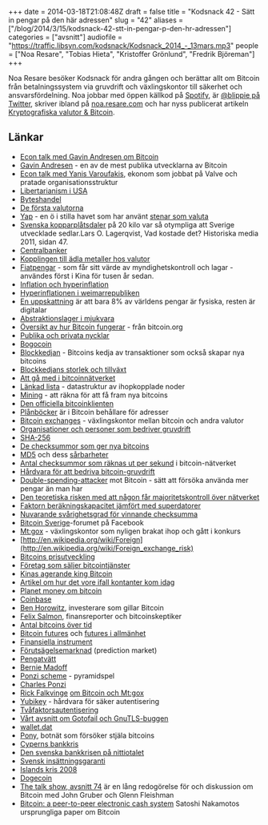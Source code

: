 +++
date = 2014-03-18T21:08:48Z
draft = false
title = "Kodsnack 42 - Sätt in pengar på den här adressen"
slug = "42"
aliases = ["/blog/2014/3/15/kodsnack-42-stt-in-pengar-p-den-hr-adressen"]
categories = ["avsnitt"]
audiofile = "https://traffic.libsyn.com/kodsnack/Kodsnack_2014_-_13mars.mp3"
people = ["Noa Resare", "Tobias Hieta", "Kristoffer Grönlund", "Fredrik Björeman"]
+++

Noa Resare besöker Kodsnack för andra gången och berättar allt om Bitcoin från betalningssystem via gruvdrift och växlingskontor till säkerhet och ansvarsfördelning.
Noa jobbar med öppen källkod på [Spotify](http://www.spotify.se), är [@blippie på Twitter](https://www.twitter.com/blippie), skriver ibland på [noa.resare.com](http://noa.resare.com) och har nyss publicerat artikeln [Kryptografiska valutor &amp; Bitcoin](http://kryptera.se/kryptografiska-valutor-bitcoin/).

## Länkar ##

* [Econ talk med Gavin Andresen om Bitcoin](http://www.econtalk.org/archives/2011/04/andresen_on_bit.html)
* [Gavin Andresen](http://gavinthink.blogspot.se) - en av de mest publika utvecklarna av Bitcoin
* [Econ talk med Yanis Varoufakis](http://www.econtalk.org/archives/2013/02/varoufakis_on_v.html), ekonom som jobbat på Valve och pratade organisationsstruktur
* [Libertarianism i USA](http://en.wikipedia.org/wiki/Libertarianism#U.S._libertarianism)
* [Byteshandel](http://en.wikipedia.org/wiki/Barter)
* [De första valutorna](http://en.wikipedia.org/wiki/Currencies#Early_currency)
* [Yap](http://en.wikipedia.org/wiki/Yap) - en ö i stilla havet som har använt [stenar som valuta](http://en.wikipedia.org/wiki/Yap#Stone_money)
* [Svenska kopparplåtsdaler](http://en.wikipedia.org/wiki/Swedish_riksdaler) på 20 kilo var så otympliga att Sverige utvecklade sedlar.Lars O. Lagerqvist, Vad kostade det? Historiska media 2011, sidan 47.
* [Centralbanker](http://en.wikipedia.org/wiki/Central_bank)
* [Kopplingen till ädla metaller hos valutor](http://en.wikipedia.org/wiki/Gold_standard)
* [Fiatpengar](http://en.wikipedia.org/wiki/Fiat_money) - som får sitt värde av myndighetskontroll och lagar - användes först i Kina för tusen år sedan.
* [Inflation och hyperinflation](http://en.wikipedia.org/wiki/Inflation)
* [Hyperinflationen i weimarrepubliken](http://en.wikipedia.org/wiki/Inflation_in_the_Weimar_Republic)
* [En uppskattning](http://money.howstuffworks.com/currency6.htm) är att bara 8% av världens pengar är fysiska, resten är digitalar
* [Abstraktionslager i mjukvara](http://en.wikipedia.org/wiki/Abstraction_layer)
* [Översikt av hur Bitcoin fungerar](https://bitcoin.org/en/how-it-works) - från bitcoin.org
* [Publika och privata nycklar](http://en.wikipedia.org/wiki/Public-key_cryptography)
* [Bogocoin](http://bogocoin.net)
* [Blockkedjan](https://en.bitcoin.it/wiki/Block_chain) - Bitcoins kedja av transaktioner som också skapar nya bitcoins
* [Blockkedjans storlek och tillväxt](http://blockchain.info/charts/blocks-size)
* [Att gå med i bitcoinnätverket](https://bitcoin.org/en/support-bitcoin)
* [Länkad lista](http://en.wikipedia.org/wiki/Linked_list) - datastruktur av ihopkopplade noder
* [Mining](https://en.bitcoin.it/wiki/Mining) - att räkna för att få fram nya bitcoins
* [Den officiella bitcoinklienten](https://bitcoin.org/en/download)
* [Plånböcker](https://en.bitcoin.it/wiki/Wallet) är i Bitcoin behållare för adresser
* [Bitcoin exchanges](https://en.bitcoin.it/wiki/Category:Exchanges) - växlingskontor mellan bitcoin och andra valutor
* [Organisationer och personer som bedriver gruvdrift](https://en.bitcoin.it/wiki/Comparison_of_mining_pools)
* [SHA-256](http://en.wikipedia.org/wiki/SHA_256)
* [De checksummor som ger nya bitcoins](https://en.bitcoin.it/wiki/Target)
* [MD5](http://en.wikipedia.org/wiki/Md5) och dess [sårbarheter](http://en.wikipedia.org/wiki/Md5#Security)
* [Antal checksummor som räknas ut per sekund](http://blockchain.info/en/charts/hash-rate) i bitcoin-nätverket
* [Hårdvara för att bedriva bitcoin-gruvdrift](https://en.bitcoin.it/wiki/Mining_hardware_comparison)
* [Double-spending-attacker](https://en.bitcoin.it/wiki/Double-spending) mot Bitcoin - sätt att försöka använda mer pengar än man har
* [Den teoretiska risken med att någon får majoritetskontroll över nätverket](http://motherboard.vice.com/blog/bitcoins-fatal-flaw-was-nearly-exposed)
* [Faktorn beräkningskapacitet jämfört med superdatorer](http://thegenesisblock.com/bitcoin-network-8-times-faster-than-top-500-super-computers-combined/)
* [Nuvarande svårighetsgrad för vinnande checksumma](https://blockexplorer.com/q/getdifficulty)
* [Bitcoin Sverige](https://www.facebook.com/groups/bitcoin.sverige)-forumet på Facebook
* [Mt:gox](http://en.wikipedia.org/wiki/Mt._Gox) - växlingskontor som nyligen brakat ihop och gått i konkurs
* [http://en.wikipedia.org/wiki/Foreign](http://en.wikipedia.org/wiki/Foreign_exchange_risk)
* [Bitcoins prisutveckling](https://coinbase.com/charts)
* [Företag som säljer bitcointjänster](https://en.bitcoin.it/wiki/Trade)
* [Kinas agerande king Bitcoin](http://www.coindesk.com/chinese-central-bank-official-dont-want-suppress-bitcoin/)
* [Artikel om hur det vore ifall kontanter kom idag](http://www.coindesk.com/cash-invented-seen-media-today/)
* [Planet money om bitcoin](http://www.npr.org/blogs/money/2014/02/05/272113082/episode-515-a-bet-over-bitcoin)
* [Coinbase](https://coinbase.com)
* [Ben Horowitz](http://www.bhorowitz.com), investerare som gillar Bitcoin
* [Felix Salmon](http://en.wikipedia.org/wiki/Felix_Salmon), finansreporter och bitcoinskeptiker
* [Antal bitcoins över tid](https://en.bitcoin.it/wiki/Controlled_supply)
* [Bitcoin futures](https://icbit.se) och [futures i allmänhet](http://en.wikipedia.org/wiki/Futures_exchange)
* [Finansiella instrument](http://en.wikipedia.org/wiki/Financial_instrument)
* [Förutsägelsemarknad](http://en.wikipedia.org/wiki/Prediction_market) (prediction market)
* [Pengatvätt](http://en.wikipedia.org/wiki/Money_laundering)
* [Bernie Madoff](http://en.wikipedia.org/wiki/Bernie_Madoff)
* [Ponzi scheme](http://en.wikipedia.org/wiki/Ponzi_scheme) - pyramidspel
* [Charles Ponzi](http://en.wikipedia.org/wiki/Charles_Ponzi)
* [Rick Falkvinge](http://sv.wikipedia.org/wiki/Rickard_Falkvinge) [om Bitcoin och Mt:gox](http://falkvinge.net/2014/02/28/the-gox-crater-crowd-detectives-reveal-billion-dollar-heist-as-inside-job/)
* [Yubikey](http://www.yubico.com/products/yubikey-hardware/) - hårdvara för säker autentisering
* [Tvåfaktorsautentisering](http://en.wikipedia.org/wiki/Two-step_verification)
* [Vårt avsnitt om Gotofail och GnuTLS-buggen](https://kodsnack.se/blog/2014/3/6/kodsnack-41-genuint-sur-riktigt-trtt-och-lite-rlig)
* [wallet.dat](https://en.bitcoin.it/wiki/Wallet)
* [Pony](http://www.reuters.com/article/2014/02/24/us-bitcoin-security-idUSBREA1N1JO20140224), botnät som försöker stjäla bitcoins
* [Cyperns bankkris](http://en.wikipedia.org/wiki/2012–13_Cypriot_financial_crisis)
* [Den svenska bankkrisen på nittiotalet](http://en.wikipedia.org/wiki/Economy_of_Sweden#Crisis_of_the_1990s)
* [Svensk insättningsgaranti](http://sv.wikipedia.org/wiki/Insättningsgaranti#Sverige)
* [Islands kris 2008](http://en.wikipedia.org/wiki/Iceland_financial_problems)
* [Dogecoin](http://dogecoin.com/get-started)
* [The talk show, avsnitt 74](http://www.muleradio.net/thetalkshow/74/) är en lång redogörelse för och diskussion om Bitcoin med John Gruber och Glenn Fleishman
* [Bitcoin: a peer-to-peer electronic cash system](https://bitcoin.org/bitcoin.pdf) Satoshi Nakamotos ursprungliga paper om Bitcoin

